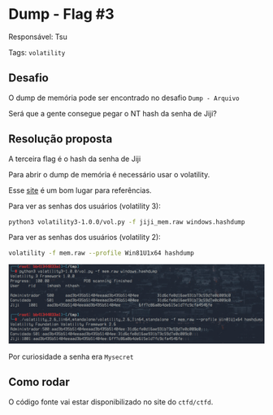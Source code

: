 # Dump - Flag #3

Responsável: Tsu

Tags: `volatility`

## Desafio

O dump de memória pode ser encontrado no desafio `Dump - Arquivo`

Será que a gente consegue pegar o NT hash da senha de Jiji?

## Resolução proposta

A terceira flag é o hash da senha de Jiji

Para abrir o dump de memória é necessário usar o volatility.

Esse [site](https://book.hacktricks.xyz/generic-methodologies-and-resources/basic-forensic-methodology/memory-dump-analysis/volatility-cheatsheet) é um bom lugar para referências.

Para ver as senhas dos usuários (volatility 3):

```sh
python3 volatility3-1.0.0/vol.py -f jiji_mem.raw windows.hashdump
```

Para ver as senhas dos usuários (volatility 2):

```sh
volatility -f mem.raw --profile Win81U1x64 hashdump
```

![imagem](FLAG.png)

Por curiosidade a senha era `Mysecret`

## Como rodar

O código fonte vai estar disponibilizado no site do `ctfd/ctfd`.

